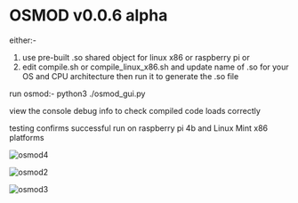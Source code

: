 # OSMOD v0.0.6 alpha

either:-

1) use pre-built .so shared object for linux x86 or raspberry pi or
2) edit compile.sh or compile_linux_x86.sh and update name of .so for your OS and CPU architecture then run it to generate the .so file

run osmod:- python3 ./osmod_gui.py

view the console debug info to check compiled code loads correctly

testing confirms successful run on raspberry pi 4b and Linux Mint x86 platforms


![osmod4](https://github.com/user-attachments/assets/b5d5b5c2-c3f9-48d6-b11d-a5ee97836be7)


![osmod2](https://github.com/user-attachments/assets/acd51036-0c72-4404-84ea-90960f4e2fbd)


![osmod3](https://github.com/user-attachments/assets/51409883-1495-4ef4-9e19-9d5c1ef4c591)


